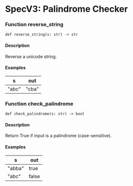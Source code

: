 # SpecV3: Palindrome Checker

### Function reverse_string
```
def reverse_string(s: str) -> str
```
#### Description
Reverse a unicode string.

#### Examples
| s | out |
| - | --- |
| "abc" | "cba" |

### Function check_palindrome
```
def check_palindrome(s: str) -> bool
```
#### Description
Return True if input is a palindrome (case-sensitive).

#### Examples
| s | out |
| - | --- |
| "abba" | true |
| "abc" | false |